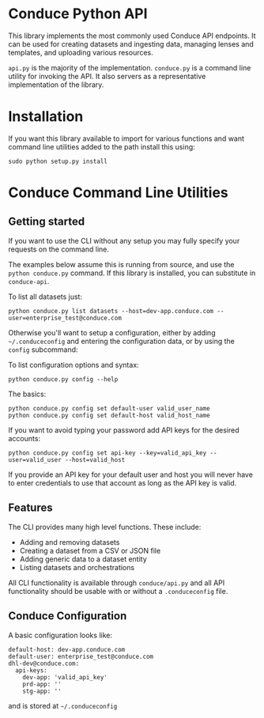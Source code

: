 # Conduce Python API

This library implements the most commonly used Conduce API endpoints.  It can be used for creating datasets and ingesting data, managing lenses and templates, and uploading various resources.

`api.py` is the majority of the implementation.  `conduce.py` is a command line utility for invoking the API.  It also servers as a representative implementation of the library.

# Installation

If you want this library available to import for various functions and want command line
utilities added to the path install this using:

    sudo python setup.py install

# Conduce Command Line Utilities

## Getting started
If you want to use the CLI without any setup you may fully specify your requests on the command line.

The examples below assume this is running from source, and use the `python conduce.py` command.  If this
library is installed, you can substitute in `conduce-api`.

To list all datasets just:

```
python conduce.py list datasets --host=dev-app.conduce.com --user=enterprise_test@conduce.com
```

Otherwise you'll want to setup a configuration, either by adding `~/.conduceconfig` and entering the configuration data, or by using the `config` subcommand:


To list configuration options and syntax:

```
python conduce.py config --help
```

The basics:

```
python conduce.py config set default-user valid_user_name
python conduce.py config set default-host valid_host_name
```

If you want to avoid typing your password add API keys for the desired accounts:

```
python conduce.py config set api-key --key=valid_api_key --user=valid_user --host=valid_host
```

If you provide an API key for your default user and host you will never have to enter credentials to use that account as long as the API key is valid.

## Features

The CLI provides many high level functions.  These include:

- Adding and removing datasets
- Creating a dataset from a CSV or JSON file
- Adding generic data to a dataset entity
- Listing datasets and orchestrations

All CLI functionality is available through `conduce/api.py` and all API functionality should be usable with or without a `.conduceconfig` file.


## Conduce Configuration

A basic configuration looks like:

```
default-host: dev-app.conduce.com
default-user: enterprise_test@conduce.com
dhl-dev@conduce.com:
  api-keys:
    dev-app: 'valid_api_key'
    prd-app: ''
    stg-app: '' 
```

and is stored at `~/.conduceconfig`
